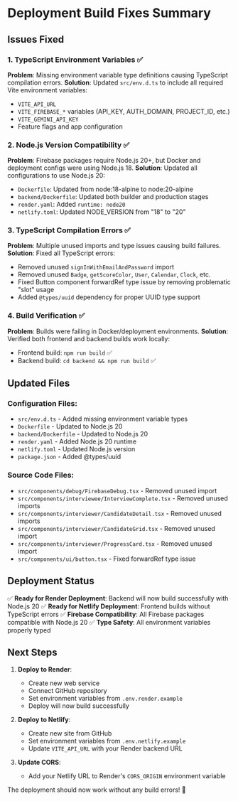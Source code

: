 # Deployment Build Fixes Summary

## Issues Fixed

### 1. TypeScript Environment Variables ✅
**Problem**: Missing environment variable type definitions causing TypeScript compilation errors.
**Solution**: Updated `src/env.d.ts` to include all required Vite environment variables:
- `VITE_API_URL`
- `VITE_FIREBASE_*` variables (API_KEY, AUTH_DOMAIN, PROJECT_ID, etc.)
- `VITE_GEMINI_API_KEY`
- Feature flags and app configuration

### 2. Node.js Version Compatibility ✅
**Problem**: Firebase packages require Node.js 20+, but Docker and deployment configs were using Node.js 18.
**Solution**: Updated all configurations to use Node.js 20:
- `Dockerfile`: Updated from node:18-alpine to node:20-alpine
- `backend/Dockerfile`: Updated both builder and production stages
- `render.yaml`: Added `runtime: node20`
- `netlify.toml`: Updated NODE_VERSION from "18" to "20"

### 3. TypeScript Compilation Errors ✅
**Problem**: Multiple unused imports and type issues causing build failures.
**Solution**: Fixed all TypeScript errors:
- Removed unused `signInWithEmailAndPassword` import
- Removed unused `Badge`, `getScoreColor`, `User`, `Calendar`, `Clock`, etc.
- Fixed Button component forwardRef type issue by removing problematic "slot" usage
- Added `@types/uuid` dependency for proper UUID type support

### 4. Build Verification ✅
**Problem**: Builds were failing in Docker/deployment environments.
**Solution**: Verified both frontend and backend builds work locally:
- Frontend build: `npm run build` ✅
- Backend build: `cd backend && npm run build` ✅

## Updated Files

### Configuration Files:
- `src/env.d.ts` - Added missing environment variable types
- `Dockerfile` - Updated to Node.js 20
- `backend/Dockerfile` - Updated to Node.js 20
- `render.yaml` - Added Node.js 20 runtime
- `netlify.toml` - Updated Node.js version
- `package.json` - Added @types/uuid

### Source Code Files:
- `src/components/debug/FirebaseDebug.tsx` - Removed unused import
- `src/components/interviewee/InterviewComplete.tsx` - Removed unused imports
- `src/components/interviewer/CandidateDetail.tsx` - Removed unused imports
- `src/components/interviewer/CandidateGrid.tsx` - Removed unused import
- `src/components/interviewer/ProgressCard.tsx` - Removed unused import
- `src/components/ui/button.tsx` - Fixed forwardRef type issue

## Deployment Status

✅ **Ready for Render Deployment**: Backend will now build successfully with Node.js 20
✅ **Ready for Netlify Deployment**: Frontend builds without TypeScript errors
✅ **Firebase Compatibility**: All Firebase packages compatible with Node.js 20
✅ **Type Safety**: All environment variables properly typed

## Next Steps

1. **Deploy to Render**:
   - Create new web service
   - Connect GitHub repository
   - Set environment variables from `.env.render.example`
   - Deploy will now build successfully

2. **Deploy to Netlify**:
   - Create new site from GitHub
   - Set environment variables from `.env.netlify.example`
   - Update `VITE_API_URL` with your Render backend URL

3. **Update CORS**:
   - Add your Netlify URL to Render's `CORS_ORIGIN` environment variable

The deployment should now work without any build errors! 🚀